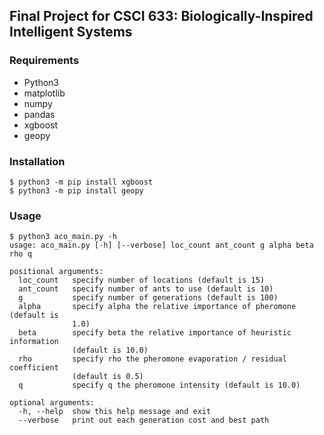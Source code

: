 ## Final Project for CSCI 633: Biologically-Inspired Intelligent Systems

### Requirements
* Python3
* matplotlib
* numpy
* pandas
* xgboost
* geopy

### Installation
```
$ python3 -m pip install xgboost
$ python3 -m pip install geopy
```

### Usage
```
$ python3 aco_main.py -h
usage: aco_main.py [-h] [--verbose] loc_count ant_count g alpha beta rho q

positional arguments:
  loc_count   specify number of locations (default is 15)
  ant_count   specify number of ants to use (default is 10)
  g           specify number of generations (default is 100)
  alpha       specify alpha the relative importance of pheromone (default is
              1.0)
  beta        specify beta the relative importance of heuristic information
              (default is 10.0)
  rho         specify rho the pheromone evaporation / residual coefficient
              (default is 0.5)
  q           specify q the pheromone intensity (default is 10.0)

optional arguments:
  -h, --help  show this help message and exit
  --verbose   print out each generation cost and best path
```
